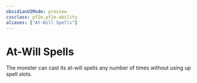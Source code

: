 ```yaml
---
obsidianUIMode: preview
cssclass: pf2e,pf2e-ability
aliases: ["At-Will Spells"]
---
```

# At-Will Spells

The monster can cast its at-will spells any number of times without using up spell slots.